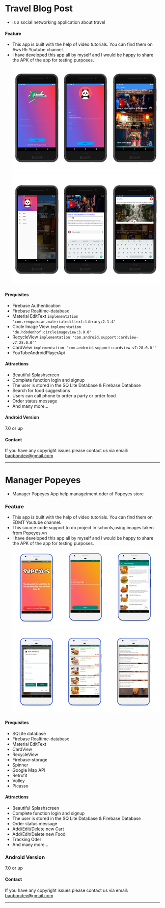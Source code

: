 # Travel Blog Post 
* is a social networking application about travel
#### Feature
* This app is built with the help of video tutorials. You can find them on 
Aws Rh Youtube channel.
* I have developed this app all by myself and I would be happy to share the APK of the app for testing purposes.
![Travel Blog Post Img1](https://github.com/baobon/AndroidApp_Travel_Blog/blob/master/Img/img1.jpg?raw=true)
![Tralver Blog Post Img22](https://github.com/baobon/AndroidApp_Travel_Blog/blob/master/Img/img2.jpg?raw=true)

#### Prequisites
-   Firebase Authentication
-   Firebase Realtime-database
-   Material EditText   ```implementation 'com.rengwuxian.materialedittext:library:2.1.4'```
-   Circle Image View       ```implementation 'de.hdodenhof:circleimageview:3.0.0'```
-   RecycleView             ```implementation 'com.android.support:cardview-v7:28.0.0''```
-   CardView                ```implementation 'com.android.support:cardview-v7:28.0.0''```
-   YouTubeAndroidPlayerApi

#### Attractions
-   Beautiful Splashscreen
-   Complete function login and signup
-   The user is stored in the SQ Lite Database & Firebase Database
-   Search for food  suggestions
-   Users can call phone to order a party or order food
-   Order status message
-   And many more...

#### Android Version
7.0 or up

#### Contact
If you have any copyright issues please contact us via email: baobondev@gmail.com

---

# Manager Popeyes
* Manager Popeyes App help managetment oder of Popeyes store
### Feature
* This app is built with the help of video tutorials. You can find them on EDMT Youtube channel.
* This source code support to do project in schools,using images taken from Popeyes.vn
* I have developed this app all by myself and I would be happy to share the APK of the app for testing purposes.
![Android App Oder Popeyes1](https://github.com/baobon/AndroidApp_Oder_Popeyes/blob/master/readme/screenshot3.jpg?raw=true)
![Android App Oder Popeyes2](https://github.com/baobon/AndroidApp_Oder_Popeyes/blob/master/readme/screenshot4.jpg?raw=true)

#### Prequisites
-   SQLite database
-   Firebase Realtime-database
-   Material EditText
-   CardView
-   RecycleView
-   Firebase-storage
-   Spinner
-   Google Map API
-   Retrofit
-   Volley
-   Picasso

#### Attractions
-   Beautiful Splashscreen
-   Complete function login and signup
-   The user is stored in the SQ Lite Database & Firebase Database
-   Order status message
-   Add/Edit/Delete new Cart
-   Add/Edit/Delete new Food
-   Tracking Oder 
-   And many more...

### Android Version
7.0 or up

#### Contact
If you have any copyright issues please contact us via email: baobondev@gmail.com

---



